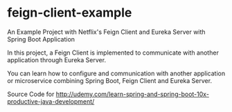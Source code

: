 # feign-client-example
An Example Project with Netflix's Feign Client and Eureka Server with Spring Boot Application

In this project, a Feign Client is implemented to communicate with another application through Eureka Server.

You can learn how to configure and communication with another application or microservice combining Spring Boot, Feign Client and Eureka Server.

Source Code for http://udemy.com/learn-spring-and-spring-boot-10x-productive-java-development/
